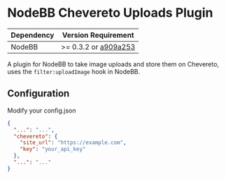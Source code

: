 # NodeBB Chevereto Uploads Plugin

| Dependency     | Version Requirement     |
| -------------- |:-----------------------:|
| NodeBB         | >= 0.3.2 or [a909a253](https://github.com/designcreateplay/NodeBB/commit/a909a253931c20427c14c777c1bb6629a79d449d) |

A plugin for NodeBB to take image uploads and store them on Chevereto, uses the `filter:uploadImage` hook in NodeBB. 


## Configuration

Modify your config.json

```json
{
  "...": "...",
  "chevereto": {
    "site_url": "https://example.com",
    "key": "your_api_key"
  },
  "...": "..."
}
```
